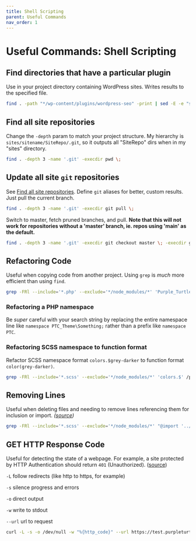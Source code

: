 ```yaml
---
title: Shell Scripting
parent: Useful Commands
nav_order: 1
---
```


# Useful Commands: Shell Scripting

## Find directories that have a particular plugin
Use in your project directory containing WordPress sites. Writes results to the specified file.
```bash
find . -path "*/wp-content/plugins/wordpress-seo" -print | sed -E -e "s#\.\/([^\/]*)\/.*#\1#" > sites_with_yoastseo.txt
```

## Find all site repositories
Change the `-depth` param to match your project structure.
My hierarchy is `sites/sitename/SiteRepo/.git`, so it outputs all "SiteRepo" dirs when in my "sites" directory.

```bash
find . -depth 3 -name '.git' -execdir pwd \;
```

## Update all site `git` repositories
See [Find all site repositories](#find-all-site-repositories). Define `git` aliases for better, custom results.
Just pull the current branch.

```bash
find . -depth 3 -name '.git' -execdir git pull \;
```
Switch to master, fetch pruned branches, and pull. **Note that this will not work for repositories without a 'master' branch, ie. repos using 'main' as the default.**
```bash
find . -depth 3 -name '.git' -execdir git checkout master \; -execdir git fetch --prune \; -execdir git pull \;
```

## Refactoring Code
Useful when copying code from another project. Using `grep` is _much_ more efficient than using `find`.
```bash
grep -FRl --include='*.php' --exclude='*/node_modules/*' 'Purple_Turtle_Creative' . | xargs sed -i '' -e 's#Purple_Turtle_Creative#PTC_Theme#g'
```

### Refactoring a PHP namespace
Be _super_ careful with your search string by replacing the entire namespace line like `namespace PTC_Theme\Something;` rather than a prefix like `namespace PTC`.

### Refactoring SCSS namespace to function format
Refactor SCSS namespace format `colors.$grey-darker` to function format `color(grey-darker)`.
```bash
grep -FRl --include='*.scss' --exclude='*/node_modules/*' 'colors.$' /path/to/assets/styles/scss | xargs sed -i '' -E 's#colors.\$([a-z\-]*)#color\(\1\)#g'
```

## Removing Lines
Useful when deleting files and needing to remove lines referencing them for inclusion or import. _([source](https://stackoverflow.com/a/5410784))_
```bash
grep -FRl --include='*.scss' --exclude='*/node_modules/*' "@import '../../_tools/scss/mixins';" . | xargs sed -i '' -e "/@import '..\/..\/_tools\/scss\/mixins';/d"
```

## GET HTTP Response Code
Useful for detecting the state of a webpage. For example, a site protected by HTTP Authentication should return `401` (Unauthorized). ([source](https://superuser.com/questions/272265/getting-curl-to-output-http-status-code))

`-L` follow redirects (like http to https, for example)

`-s` silence progress and errors

`-o` direct output

`-w` write to stdout

`--url` url to request

```bash
curl -L -s -o /dev/null -w "%{http_code}" --url https://test.purpleturtlecreative.com/
```
